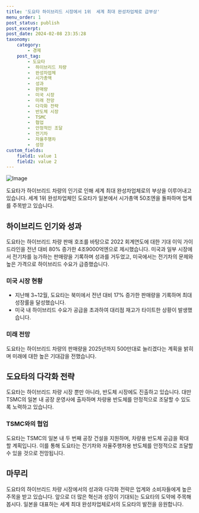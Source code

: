 ```yaml
---
title: '도요타 하이브리드 시장에서 1위  세계 최대 완성차업체로 급부상'
menu_order: 1
post_status: publish
post_excerpt: 
post_date: 2024-02-08 23:35:28
taxonomy:
    category:
        - 경제
    post_tag:
        - 도요타
        -  하이브리드 차량
        -  완성차업체
        -  시가총액
        -  성과
        -  판매량
        -  미국 시장
        -  미래 전망
        -  다각화 전략
        -  반도체 시장
        -  TSMC
        -  협업
        -  안정적인 조달
        -  전기차
        -  자율주행차
        -  성장
custom_fields:
    field1: value 1
    field2: value 2
---
```


![Image](https://imgnews.pstatic.net/image/293/2024/02/07/0000051448_001_20240207104101266.png?type=w647)

도요타가 하이브리드 차량의 인기로 인해 세계 최대 완성차업체로의 부상을 이루어내고 있습니다. 세계 1위 완성차업체인 도요타가 일본에서 시가총액 50조엔을 돌파하며 업계를 주목받고 있습니다.
## 하이브리드 인기와 성과
도요타는 하이브리드 차량 판매 호조를 바탕으로 2022 회계연도에 대한 기대 이익 가이드라인을 전년 대비 80% 증가한 4조9000억엔으로 제시했습니다. 미국과 일부 시장에서 전기차를 능가하는 판매량을 기록하며 성과를 거두었고, 미국에서는 전기차의 문제와 높은 가격으로 하이브리드 수요가 급증했습니다.
### 미국 시장 현황
- 지난해 3~12월, 도요타는 북미에서 전년 대비 17% 증가한 판매량을 기록하며 최대 성장률을 달성했습니다.
- 미국 내 하이브리드 수요가 공급을 초과하여 대리점 재고가 타이트한 상황이 발생했습니다.
### 미래 전망
도요타는 하이브리드 차량의 판매량을 2025년까지 500만대로 늘리겠다는 계획을 밝히며 미래에 대한 높은 기대감을 전했습니다.
## 도요타의 다각화 전략
도요타는 하이브리드 차량 시장 뿐만 아니라, 반도체 시장에도 진출하고 있습니다. 대만 TSMC의 일본 내 공장 운영사에 출자하며 차량용 반도체를 안정적으로 조달할 수 있도록 노력하고 있습니다.
### TSMC와의 협업
도요타는 TSMC의 일본 내 두 번째 공장 건설을 지원하며, 차량용 반도체 공급을 확대할 계획입니다. 이를 통해 도요타는 전기차와 자율주행차용 반도체를 안정적으로 조달할 수 있을 것으로 전망됩니다.
## 마무리
도요타의 하이브리드 차량 시장에서의 성과와 다각화 전략은 업계와 소비자들에게 높은 주목을 받고 있습니다. 앞으로 더 많은 혁신과 성장이 기대되는 도요타의 도약에 주목해봅시다. 일본을 대표하는 세계 최대 완성차업체로서의 도요타의 발전을 응원합니다.
